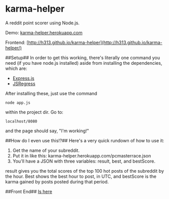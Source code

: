 # karma-helper
A reddit point scorer using Node.js.

Demo: [karma-helper.herokuapp.com](karma-helper.herokuapp.com)

Frontend: [http://h313.github.io/karma-helper](http://h313.github.io/karma-helper/)

##Setup##
In order to get this working, there's literally one command you need (if you have node.js installed) aside from installing the dependencies, which are:

* [Express.js](http://expressjs.com/)
* [JSRegress](https://github.com/cjqed/jsRegress)

After installing these, just use the command

    node app.js

within the project dir. Go to:

    localhost/8080
    
and the page should say, "I'm working!"

##How do I even use this!?##
Here's a very quick rundown of how to use it:

1. Get the name of your subreddit.
2. Put it in like this: karma-helper.herokuapp.com/pcmasterrace.json
3. You'll have a JSON with three variables: result, best, and bestScore.

result gives you the total scores of the top 100 hot posts of the subreddit by the hour. Best shows the best hour to post, in UTC, and bestScore is the karma gained by posts posted during that period.

##Front End##
[Is here](https://github.com/h313/karma-helper/tree/gh-pages)
